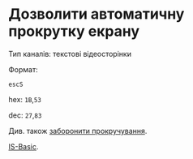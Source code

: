 # Дозволити автоматичну прокрутку екрану

Тип каналів: текстові відеосторінки

Формат: 

`escS`

hex: `1B`,`53`

dec: `27`,`83`


Див. також [заборонити прокручування](1b73-video-text.md).

[IS-Basic](../../is-basic_man-en/man_vo-scroll.md).